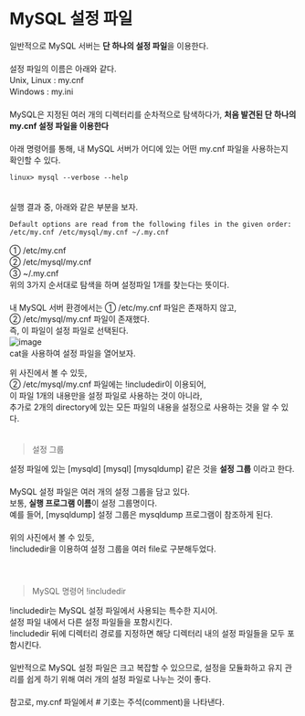 # MySQL 설정 파일

일반적으로 MySQL 서버는 **단 하나의 설정 파일**을 이용한다. 　   
 　   
설정 파일의 이름은 아래와 같다. 　   
Unix, Linux : my.cnf 　   
Windows : my.ini 　   
 　   
MySQL은 지정된 여러 개의 디렉터리를 순차적으로 탐색하다가, **처음 발견된 단 하나의 my.cnf 설정 파일을 이용한다** 　   
 　   
아래 명령어를 통해, 내 MySQL 서버가 어디에 있는 어떤 my.cnf 파일을 사용하는지 확인할 수 있다. 　   
~~~
linux> mysql --verbose --help
~~~
 　   
실행 결과 중, 아래와 같은 부분을 보자. 　   
~~~
Default options are read from the following files in the given order:
/etc/my.cnf /etc/mysql/my.cnf ~/.my.cnf
~~~
① /etc/my.cnf 　   
② /etc/mysql/my.cnf 　   
③ ~/.my.cnf 　   
위의 3가지 순서대로 탐색을 하며 설정파일 1개를 찾는다는 뜻이다. 　   
 　   
내 MySQL 서버 환경에서는 ① /etc/my.cnf 파일은 존재하지 않고, 　   
② /etc/mysql/my.cnf 파일이 존재했다.  　   
즉, 이 파일이 설정 파일로 선택된다. 　   
![image](https://github.com/inpink/CS_Database_Study/assets/108166692/663f216e-8d8f-407d-9252-b53738e3fa01) 　   
cat을 사용하여 설정 파일을 열어보자. 　   

위 사진에서 볼 수 있듯,  　   
② /etc/mysql/my.cnf 파일에는 !includedir이 이용되어,  　   
이 파일 1개의 내용만을 설정 파일로 사용하는 것이 아니라, 　   
추가로 2개의 directory에 있는 모든 파일의 내용을 설정으로 사용하는 것을 알 수 있다. 　   
 　   
> 설정 그룹

설정 파일에 있는 [mysqld] [mysql] [mysqldump] 같은 것을 **설정 그룹** 이라고 한다. 　   
MySQL 설정 파일은 여러 개의 설정 그룹을 담고 있다.  　   
보통, **실행 프로그램 이름**이 설정 그룹명이다. 　   
예를 들어, [mysqldump] 설정 그룹은 mysqldump 프로그램이 참조하게 된다. 　   
 　   
위의 사진에서 볼 수 있듯, 　   
!includedir을 이용하여 설정 그룹을 여러 file로 구분해두었다. 　   
 　   
 　   
> MySQL 명령어 !includedir

!includedir는 MySQL 설정 파일에서 사용되는 특수한 지시어.  　   
설정 파일 내에서 다른 설정 파일들을 포함시킨다.  　   
!includedir 뒤에 디렉터리 경로를 지정하면 해당 디렉터리 내의 설정 파일들을 모두 포함시킨다.  　   
  　   
일반적으로 MySQL 설정 파일은 크고 복잡할 수 있으므로, 설정을 모듈화하고 유지 관리를 쉽게 하기 위해 여러 개의 설정 파일로 나누는 것이 좋다.  　   
  　   
참고로, my.cnf 파일에서 # 기호는 주석(comment)을 나타낸다.  　   
  　   
  　   
